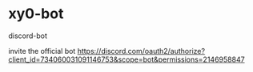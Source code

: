 # xy0-bot
discord-bot

invite the official bot
https://discord.com/oauth2/authorize?client_id=734060031091146753&scope=bot&permissions=2146958847
